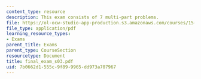 ```yaml
---
content_type: resource
description: This exam consists of 7 multi-part problems.
file: https://ol-ocw-studio-app-production.s3.amazonaws.com/courses/15-501-introduction-to-financial-and-managerial-accounting-spring-2004/7b0662d1555c9f899965dd973a707967_final_exam_s03.pdf
file_type: application/pdf
learning_resource_types:
- Exams
parent_title: Exams
parent_type: CourseSection
resourcetype: Document
title: final_exam_s03.pdf
uid: 7b0662d1-555c-9f89-9965-dd973a707967
---
```

